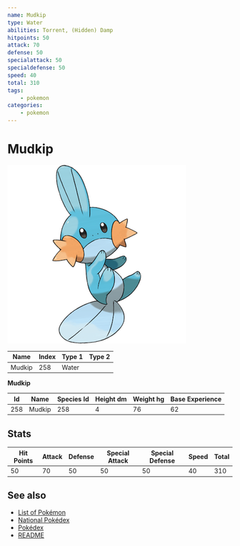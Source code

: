```yaml
---
name: Mudkip
type: Water
abilities: Torrent, (Hidden) Damp
hitpoints: 50
attack: 70
defense: 50
specialattack: 50
specialdefense: 50
speed: 40
total: 310
tags:
    - pokemon
categories:
    - pokemon
---
```


# Mudkip


![Mudkip](images/258.png)

| **Name** | **Index** | **Type 1** | **Type 2** |
|----|----|----|----|
| Mudkip | 258 | Water  |  |

**Mudkip** 




| **Id** | **Name** | **Species Id** | **Height dm** | **Weight hg** | **Base Experience** |
|--------|----------|----------------|------------|------------|---------------------|
| 258 | Mudkip | 258 | 4 | 76 | 62 |



## Stats

| **Hit Points** | **Attack** | **Defense** | **Special Attack** | **Special Defense** | **Speed** | **Total** |
|----------------|------------|-------------|--------------------|---------------------|-----------|-----------|
| 50 | 70 | 50 | 50 | 50 | 40 | 310 |

## See also

- [List of Pokémon](../pokemon.md)
- [National Pokédex](../national_pokedex.md)
- [Pokédex](../pokedex.md)
- [README](../README.md)
